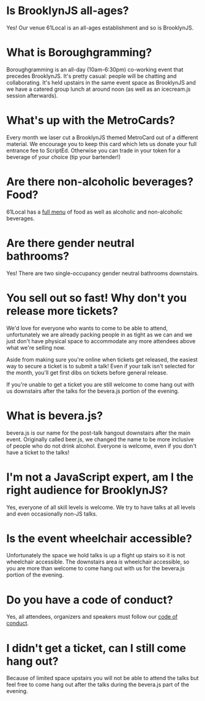 # Is BrooklynJS all-ages?

Yes! Our venue 61Local is an all-ages establishment and so is BrooklynJS.

# What is Boroughgramming?

Boroughgramming is an all-day (10am-6:30pm) co-working event that
precedes BrooklynJS. It's pretty casual: people will be chatting and
collaborating. It's held upstairs in the same event space as
BrooklynJS and we have a catered group lunch at around noon (as well
as an icecream.js session afterwards).

# What's up with the MetroCards?

Every month we laser cut a BrooklynJS themed MetroCard out of a
different material. We encourage you to keep this card which lets us
donate your full entrance fee to ScriptEd. Otherwise you can trade in
your token for a beverage of your choice (tip your bartender!)

# Are there non-alcoholic beverages? Food?

61Local has a
[full menu](http://www.61local.com/pdf/61_food_menus_6_9.pdf) of food
as well as alcoholic and non-alcoholic beverages.

# Are there gender neutral bathrooms?

Yes! There are two single-occupancy gender neutral bathrooms
downstairs.

# You sell out so fast! Why don't you release more tickets?

We'd love for everyone who wants to come to be able to attend,
unfortunately we are already packing people in as tight as we can
and we just don't have physical space to accommodate any more
attendees above what we're selling now.

Aside from making sure you're online when tickets get released, the
easiest way to secure a ticket is to submit a talk! Even if your talk
isn't selected for the month, you'll get first dibs on tickets before
general release.

If you're unable to get a ticket you are still welcome to come hang
out with us downstairs after the talks for the bevera.js portion of
the evening.

# What is bevera.js?

bevera.js is our name for the post-talk hangout downstairs after the
main event. Originally called beer.js, we changed the name to be more
inclusive of people who do not drink alcohol. Everyone is welcome,
even if you don't have a ticket to the talks!

# I'm not a JavaScript expert, am I the right audience for BrooklynJS?

Yes, everyone of all skill levels is welcome. We try to have talks at
all levels and even occasionally non-JS talks.

# Is the event wheelchair accessible?

Unfortunately the space we hold talks is up a flight up stairs so it
is not wheelchair accessible. The downstairs area *is* wheelchair
accessible, so you are more than welcome to come hang out with us for
the bevera.js portion of the evening.

# Do you have a code of conduct?

Yes, all attendees, organizers and speakers must follow our
[code of conduct](http://jsconf.com/codeofconduct.html).

# I didn't get a ticket, can I still come hang out?

Because of limited space upstairs you will not be able to attend the
talks but feel free to come hang out after the talks during the
bevera.js part of the evening.
